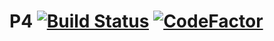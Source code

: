 
# P4 [![Build Status](https://travis-ci.com/KROSF/POO.svg?token=zVqCJjANzyzv4vjnQQ4m&branch=P4)](https://travis-ci.com/KROSF/POO) [![CodeFactor](https://www.codefactor.io/repository/github/krosf/poo/badge)](https://www.codefactor.io/repository/github/krosf/poo)
